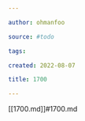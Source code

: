 ```yaml
---

author: ohmanfoo

source: #todo

tags: 

created: 2022-08-07

title: 1700

---
```

[[1700.md]]#1700.md